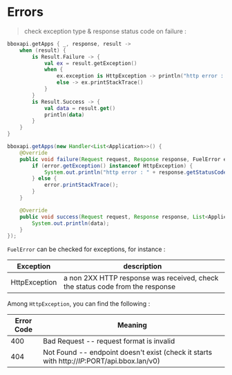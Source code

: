 # Errors

> check exception type & response status code on failure :

```kotlin
bboxapi.getApps { _, response, result ->
    when (result) {
        is Result.Failure -> {
            val ex = result.getException()
            when {
                ex.exception is HttpException -> println("http error : ${response.statusCode}")
                else -> ex.printStackTrace()
            }
        }
        is Result.Success -> {
            val data = result.get()
            println(data)
        }
    }
}
```

```java
bboxapi.getApps(new Handler<List<Application>>() {
    @Override
    public void failure(Request request, Response response, FuelError error) {
        if (error.getException() instanceof HttpException) {
            System.out.println("http error : " + response.getStatusCode());
        } else {
            error.printStackTrace();
        }
    }

    @Override
    public void success(Request request, Response response, List<Application> data) {
        System.out.println(data);
    }
});
```

`FuelError` can be checked for exceptions, for instance : 

| Exception             |  description   |
|-----------------------|------------------------------------------|
| HttpException         | a non 2XX HTTP response was received, check the status code from the response |

Among `HttpException`, you can find the following :

Error Code | Meaning
---------- | -------
400 | Bad Request -- request format is invalid
404 | Not Found -- endpoint doesn't exist (check it starts with http://$IP:$PORT/api.bbox.lan/v0)